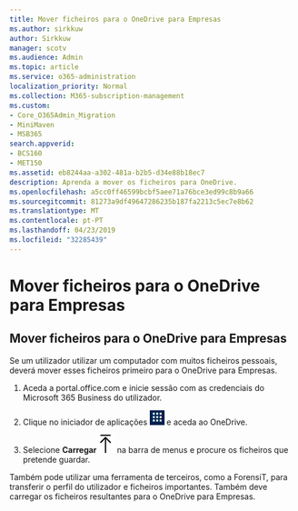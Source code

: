 ```yaml
---
title: Mover ficheiros para o OneDrive para Empresas
ms.author: sirkkuw
author: Sirkkuw
manager: scotv
ms.audience: Admin
ms.topic: article
ms.service: o365-administration
localization_priority: Normal
ms.collection: M365-subscription-management
ms.custom:
- Core_O365Admin_Migration
- MiniMaven
- MSB365
search.appverid:
- BCS160
- MET150
ms.assetid: eb8244aa-a302-481a-b2b5-d34e88b18ec7
description: Aprenda a mover os ficheiros para OneDrive.
ms.openlocfilehash: a5cc0ff46599bcbf5aee71a76bce3ed99c8b9a66
ms.sourcegitcommit: 81273a9df49647286235b187fa2213c5ec7e8b62
ms.translationtype: MT
ms.contentlocale: pt-PT
ms.lasthandoff: 04/23/2019
ms.locfileid: "32285439"
---
```

# <a name="move-files-to-onedrive-for-business"></a>Mover ficheiros para o OneDrive para Empresas

## <a name="move-files-to-onedrive-for-business"></a>Mover ficheiros para o OneDrive para Empresas

Se um utilizador utilizar um computador com muitos ficheiros pessoais, deverá mover esses ficheiros primeiro para o OneDrive para Empresas.
  
1. Aceda a portal.office.com e inicie sessão com as credenciais do Microsoft 365 Business do utilizador.
    
2. Clique no iniciador de aplicações ![The app launcher icon in Office 365](media/7502f4ec-3c9a-435d-a7b4-b9cda85189a7.png) e aceda ao OneDrive. 
    
3. Selecione **Carregar**![Upload](media/d9b963b8-10af-42e2-953d-360301b83d3c.png) na barra de menus e procure os ficheiros que pretende guardar. 
    
Também pode utilizar uma ferramenta de terceiros, como a ForensiT, para transferir o perfil do utilizador e ficheiros importantes. Também deve carregar os ficheiros resultantes para o OneDrive para Empresas.
  
